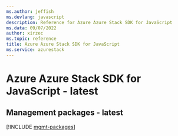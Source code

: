 ```yaml
---
ms.author: jeffish
ms.devlang: javascript
description: Reference for Azure Azure Stack SDK for JavaScript
ms.data: 09/07/2022
author: xirzec
ms.topic: reference
title: Azure Azure Stack SDK for JavaScript
ms.service: azurestack
---
```

# Azure Azure Stack SDK for JavaScript - latest

## Management packages - latest
[!INCLUDE [mgmt-packages](azure-stack-mgmt-index.md)]